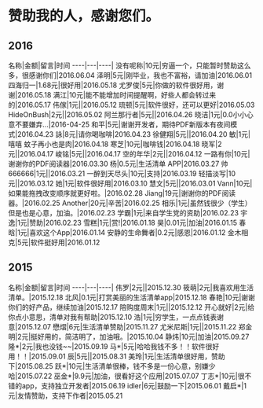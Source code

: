 # 赞助我的人，感谢您们。

## 2016
名称|金额|留言|时间
----|---|----|
没有呢称|10元|穷逼一个，只能暂时赞助这么多，很感谢你们|2016.06.04
泽明|5元|刚毕业，我也不富裕，请加油|2016.06.01
四海归一|1.68元|很好用|2016.05.18
尤罗俊|5元|你做的软件很好用，谢谢|2016.05.18
满江|10元|能不能增加时间提醒啊，好些人都会转过来的|2016.05.17
伟傢|1元||2016.05.12
琉顿|5元|软件很好，还可以更好|2016.05.03
HideOnBush|2元||2016.05.02
阿兰那行者|5元||2016.04.26
晓洁|1元|0.0小小心意不要嫌弃...|2016-04-25
和平|5元|谢谢开发者，期待PDF新版本有夜间模式|2016.04.23
詠|8元|请你喝咖啡|2016.04.23
徐健翔|5元||2016.04.20
敏|1元|嘻嘻 蚊子再小也是肉|2016.04.18
寒芝|10元|咖啡钱|2016.04.18
晓军|2元||2016.04.17
峻铭|5元||2016.04.17
空的年华|2元||2016.04.12
一路有你|10元|谢谢你的PDF阅读器|2016.03.30
杨|0.5元|生活清单 APP|2016.03.27
帅666666|1元||2016.03.21
一醉到天尽头|10元|支持|2016.03.19
轻描淡写|10元||2016.03.12
她|1元|软件很好用|2016.03.10
慧文|5元||2016.03.01
Vann|10元|如果能拖拽改变顺序就更好啦。|2016.02.28
Jiang|19元|谢谢你的PDF阅读器。|2016.02.25
Another|20元|辛苦|2016.02.25
相乐|1元|虽然钱很少（学生）但是也是心意，加油。|2016.02.23
学霸|1元|来自学生党的资助|2016.02.23
宇逸|1元|赞助|2016.02.23
雪糕|1元|赏!|2016.01.18
昊|0.01元|加油|2016.01.15
春晗|1元|喜欢这个App|2016.01.14
安静的生命舞者|0.2元|感恩|2016.01.12
金木相克|5元|软件挺好用|2016.01.12

## 2015

名称|金额|留言|时间
----|---|----|
伟罗|2元||2015.12.30
筱萌|2元|我喜欢用生活清单。|2015.12.18
北风|0.1元|打赏美丽的生活清单app|2015.12.18
春艳|10元|谢谢你们的好产品，继续加油|2015.12.17
陪购度周末|1元||2015.12.12
开心就好|2元|给你点小意思，清单对我有帮助|2015.12.10
浩|1元|穷学生，一点点钱表谢意|2015.12.07
懋熠|6元|生活清单赞助|2015.11.27
尤米尼斯|1元||2015.11.22
郑金明|2元|挺好用的，简洁明了，加油哦。|2015.10.04
静炜|10元|加油|2015.09.27
隆*|2元|我也没钱~~|2015.09.19
马*|5元|哈哈我钱不多！！软件很好用！！|2015.09.01
辰|5元||2015.08.31
美玲|1元|生活清单很好用，赞助下|2015.08.25
跃*|10元|生活清单很棒，钱不多是一份心意，别嫌少哈|2015.07.22
巫金*|9.9元|加油，很看好这个应用|2015.07.07
丁志*|10元|很不错的app，支持独立开发者|2015.06.19
idler|6元|鼓励一下|2015.06.01
戴启*|1元|友情赞助，支持下作者|2015.05.21
